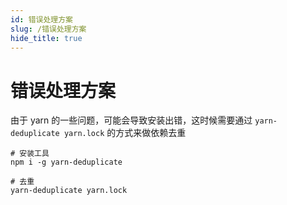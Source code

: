```yaml
---
id: 错误处理方案
slug: /错误处理方案
hide_title: true
---
```


# 错误处理方案

由于 yarn 的一些问题，可能会导致安装出错，这时候需要通过 `yarn-deduplicate yarn.lock` 的方式来做依赖去重

```shell
# 安装工具
npm i -g yarn-deduplicate

# 去重
yarn-deduplicate yarn.lock
```
